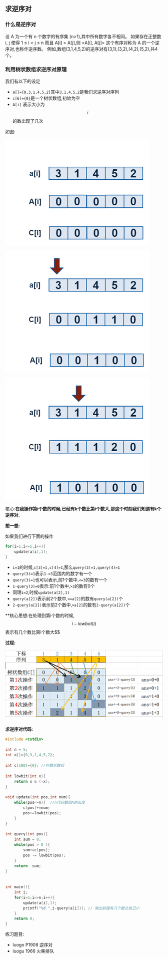 ## 求逆序对

### 什么是逆序对

设 A 为一个有 n 个数字的有序集 (n>1),其中所有数字各不相同。
如果存在正整数 i, j 使得 1 ≤ i < j ≤ n 而且 A[i] > A[j],则 <A[i], A[j]> 这个有序对称为 A 的一个逆
序对,也称作逆序数。
例如,数组(3,1,4,5,2)的逆序对有(3,1),(3,2),(4,2),(5,2),共4个。


### 利用树状数组求逆序对原理


我们有以下的设定

  - `a[]={0,3,1,4,5,2}`其中`3,1,4,5,2`是我们求逆序对序列
  - `c[6]={0}`是一个树状数组,初始为空
  - `A[i]` 表示大小为$$i$$的数出现了几次

如图:

![1](./bit/BITn1.png)

![2](./bit/BITn2.png)

![3](./bit/BITn3.png)

核心:**在我操作第i个数的时候,已经有k个数比第i个数大,那这个时刻我们知道有k个逆序对.**

**想一想:**

如果我们进行下面的操作

```c
for(i=1;i<=5;i++){
    update(a[i],1);
}
```

 - `i=1`的时候,`c[3]=1,c[4]=1`,那么`query(3)=1,query(4)=1`
 - `query(3)=1`表示`1->3`范围内的数字有一个
 - `query(3)=1`也可以表示,前1个数中,`<=3`的数有一个
 - `1-query(3)=0`表示:前1个数中,`>3`的数有0个
 - 同理`i=2`,时候`update(a[2],1)`
 - `query(a[2])`表示前2个数中,`<=a[2]`的数有`query(a[2])`个
 - `2-query(a[2])`表示前2个数中,`>a[2]`的数有`2-query(a[2])`个

**核心思想:在处理到第i个数的时候,$$i-lowbot(i)$$表示有几个数比第i个数大$$

**过程:**


![bit2](./BIT2.png)

**求逆序对代码:**

```c
#include <cstdio>

int n = 5;
int a[]={0,3,1,4,5,2};

int c[100]={0}; //存数状数组

int lowbit(int x){
    return x & (-x);
}

void update(int pos,int num){
    while(pos<=n){  //n代码数组A的长度
        c[pos]+=num;
        pos+=lowbit(pos);
    }
}

int query(int pos){
    int sum = 0;
    while(pos > 0 ){
        sum+=c[pos];
        pos -= lowbit(pos);
    }
    return  sum;
}


int main(){
    int i;
    for(i=1;i<=n;i++){
        update(a[i],1);
        printf("%d ",i-query(a[i])); // 输出前面有几个数比自己小
    }
    return 0;
}

```

练习题目:

 - luogo P1908 逆序对
 - luogu 1966 火柴排队
